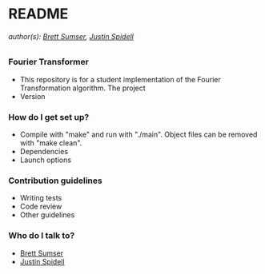 # README #

###### author(s): [Brett Sumser](https://github.com/bsumser), [Justin Spidell](https://github.com/jace1427)

### Fourier Transformer ###

* This repository is for a student implementation of the Fourier Transformation algorithm. The project  
* Version

### How do I get set up? ###

* Compile with "make" and run with "./main". Object files can be removed with "make clean".
* Dependencies
* Launch options

### Contribution guidelines ###

* Writing tests
* Code review
* Other guidelines

### Who do I talk to? ###

* [Brett Sumser](https://github.com/bsumser)
* [Justin Spidell](mailto:jspidell@uoregon.edu)
